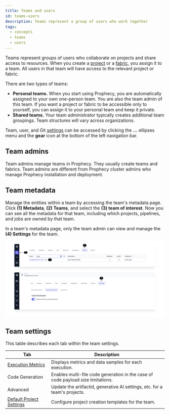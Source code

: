 ```yaml
---
title: Teams and users
id: teams-users
description: Teams represent a group of users who work together
tags:
  - concepts
  - teams
  - users
---
```


Teams represent groups of users who collaborate on projects and share access to resources. When you create a [project](docs/getting-started/concepts/project.md) or a [fabric](docs/getting-started/concepts/fabrics.md), you assign it to a team. All users in that team will have access to the relevant project or fabric.

There are two types of teams:

- **Personal teams.** When you start using Prophecy, you are automatically assigned to your own one-person team. You are also the team admin of this team. If you want a project or fabric to be accessible only to yourself, you can assign it to your personal team and keep it private.
- **Shared teams.** Your team administrator typically creates additional team groupings. Team structures will vary across organizations.

Team, user, and Git [settings](./settings) can be accessed by clicking the **...** ellipses menu and the **gear** icon at the bottom of the left navigation bar.

## Team admins

Team admins manage teams in Prophecy. They usually create teams and fabrics. Team admins are different from Prophecy cluster admins who manage Prophecy installation and deployment.

## Team metadata

Manage the entities within a team by accessing the team's metadata page. Click **(1) Metadata**, **(2) Teams**, and select the **(3) team of interest**. Now you can see all the metadata for that team, including which projects, pipelines, and jobs are owned by that team.

In a team's metadata page, only the team admin can view and manage the **(4) Settings** for the team.

![Team metadata](./img/team_metadata.png)

## Team settings

This table describes each tab within the team settings.

| Tab                                                                               | Description                                                                      |
| --------------------------------------------------------------------------------- | -------------------------------------------------------------------------------- |
| [Execution Metrics](/docs/Spark/execution/execution-metrics.md)                   | Displays metrics and data samples for each execution.                            |
| Code Generation                                                                   | Enables multi-file code generation in the case of code payload size limitations. |
| Advanced                                                                          | Update the artifactid, generative AI settings, etc. for a team's projects.       |
| [Default Project Settings](/administration/teams-users/project-creation-template) | Configure project creation templates for the team.                               |
